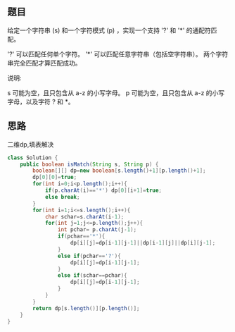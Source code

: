 ## 题目
给定一个字符串 (s) 和一个字符模式 (p) ，实现一个支持 '?' 和 '*' 的通配符匹配。

'?' 可以匹配任何单个字符。
'*' 可以匹配任意字符串（包括空字符串）。
两个字符串完全匹配才算匹配成功。

说明:

s 可能为空，且只包含从 a-z 的小写字母。
p 可能为空，且只包含从 a-z 的小写字母，以及字符 ? 和 *。

## 思路
二维dp,填表解决
```java
class Solution {
    public boolean isMatch(String s, String p) {
        boolean[][] dp=new boolean[s.length()+1][p.length()+1];
        dp[0][0]=true;
        for(int i=0;i<p.length();i++){
            if(p.charAt(i)=='*') dp[0][i+1]=true;
            else break;
        }
        for(int i=1;i<=s.length();i++){
            char schar=s.charAt(i-1);
            for(int j=1;j<=p.length();j++){
                int pchar= p.charAt(j-1);
                if(pchar=='*'){
                    dp[i][j]=dp[i-1][j-1]||dp[i-1][j]||dp[i][j-1];
                }
                else if(pchar=='?'){
                    dp[i][j]=dp[i-1][j-1];
                }
                else if(schar==pchar){
                    dp[i][j]=dp[i-1][j-1];
                }
            }
        }
        return dp[s.length()][p.length()];
    } 
}
     
```
